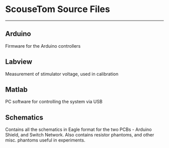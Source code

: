 # ScouseTom Source Files
---

## Arduino
Firmware for the Arduino controllers

## Labview
Measurement of stimulator voltage, used in calibration

## Matlab
PC software for controlling the system via USB

## Schematics
Contains all the schematics in Eagle format for the two PCBs - Arduino Shield, and Switch Network. Also contains resistor phantoms, and other misc. phantoms useful in experiments.
